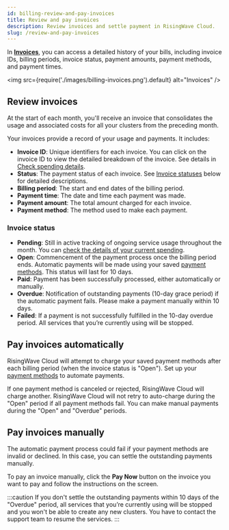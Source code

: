 ```yaml
---
id: billing-review-and-pay-invoices
title: Review and pay invoices
description: Review invoices and settle payment in RisingWave Cloud.
slug: /review-and-pay-invoices
---
```


In [**Invoices**](https://cloud.risingwave.com/billing/invoices/), you can access a detailed history of your bills, including invoice IDs, billing periods, invoice status, payment amounts, payment methods, and payment times.

<img
   src={require('./images/billing-invoices.png').default}
   alt="Invoices"
/>

## Review invoices

At the start of each month, you'll receive an invoice that consolidates the usage and associated costs for all your clusters from the preceding month.

Your invoices provide a record of your usage and payments. It includes:

- **Invoice ID**: Unique identifiers for each invoice. You can click on the invoice ID to view the detailed breakdown of the invoice. See details in [Check spending details](/billing-check-spending-details.md).
- **Status**: The payment status of each invoice. See [Invoice statuses](#invoice-statuses) below for detailed descriptions.
- **Billing period**: The start and end dates of the billing period.
- **Payment time**: The date and time each payment was made.
- **Payment amount**: The total amount charged for each invoice.
- **Payment method**: The method used to make each payment.

### Invoice status

- **Pending**: Still in active tracking of ongoing service usage throughout the month. You can [check the details of your current spending](/billing-check-spending-details.md#check-current-spending).
- **Open**: Commencement of the payment process once the billing period ends. Automatic payments will be made using your saved [payment methods](/billing-manage-payment-methods.md). This status will last for 10 days.
- **Paid**: Payment has been successfully processed, either automatically or manually.
- **Overdue**: Notification of outstanding payments (10-day grace period) if the automatic payment fails. Please make a payment manually within 10 days.
- **Failed**: If a payment is not successfully fulfilled in the 10-day overdue period. All services that you’re currently using will be stopped.

## Pay invoices automatically

RisingWave Cloud will attempt to charge your saved payment methods after each billing period (when the invoice status is "Open"). Set up your [payment methods](/billing-manage-payment-methods.md) to automate payments.

If one payment method is canceled or rejected, RisingWave Cloud will charge another. RisingWave Cloud will not retry to auto-charge during the "Open" period if all payment methods fail. You can make manual payments during the "Open" and "Overdue" periods.

## Pay invoices manually

The automatic payment process could fail if your payment methods are invalid or declined. In this case, you can settle the outstanding payments manually.

To pay an invoice manually, click the **Pay Now** button on the invoice you want to pay and follow the instructions on the screen.

:::caution
If you don't settle the outstanding payments within 10 days of the "Overdue" period, all services that you’re currently using will be stopped and you won't be able to create any new clusters. You have to contact the support team to resume the services.
:::